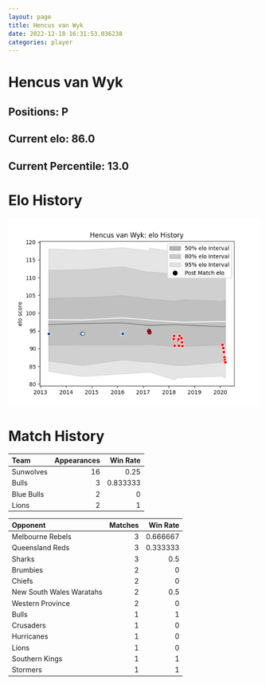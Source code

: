 ```yaml
---  
layout: page  
title: Hencus van Wyk  
date: 2022-12-18 16:31:53.036238  
categories: player  
---
```

# Hencus van Wyk

## Positions: P

## Current elo: 86.0

## Current Percentile: 13.0

# Elo History


![elo history](history_HencusvanWyk.png)
# Match History


| Team       |   Appearances |   Win Rate |
|:-----------|--------------:|-----------:|
| Sunwolves  |            16 |   0.25     |
| Bulls      |             3 |   0.833333 |
| Blue Bulls |             2 |   0        |
| Lions      |             2 |   1        |

| Opponent                 |   Matches |   Win Rate |
|:-------------------------|----------:|-----------:|
| Melbourne Rebels         |         3 |   0.666667 |
| Queensland Reds          |         3 |   0.333333 |
| Sharks                   |         3 |   0.5      |
| Brumbies                 |         2 |   0        |
| Chiefs                   |         2 |   0        |
| New South Wales Waratahs |         2 |   0.5      |
| Western Province         |         2 |   0        |
| Bulls                    |         1 |   1        |
| Crusaders                |         1 |   0        |
| Hurricanes               |         1 |   0        |
| Lions                    |         1 |   0        |
| Southern Kings           |         1 |   1        |
| Stormers                 |         1 |   1        |